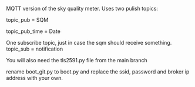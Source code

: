 MQTT version of the sky quality meter. Uses two pulish topics:

topic_pub = SQM

topic_pub_time = Date

One subscribe topic, just in case the sqm should receive something.
topic_sub = notification

You will also need the tls2591.py file from the main branch

rename boot_git.py to boot.py and replace the ssid, password and broker ip address with your own.

